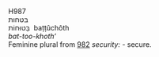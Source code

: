 <body>
  <p>H987<br>  בּטּחות  <br> בַּטּוּחוֹת  ‎  baṭṭûchôth  <br><i>bat-too-khoth‘ </i><br>Feminine plural from <a href="h0982.htm">982</a>  <i>security: - </i>secure.<br></p>
 </body>